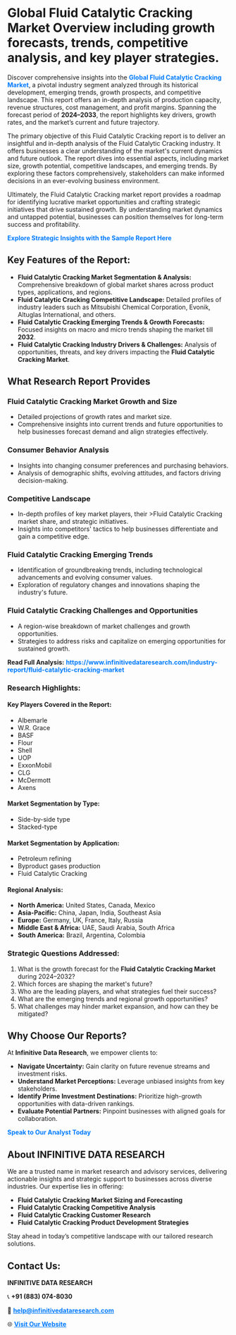 <h1>Global Fluid Catalytic Cracking Market Overview including growth forecasts, trends, competitive analysis, and key player strategies.</h1>
<p>
Discover comprehensive insights into the 
<a href="https://www.infinitivedataresearch.com/industry-report/fluid-catalytic-cracking-market" rel="dofollow" style="color: #007BFF; text-decoration: none;"><strong>Global Fluid Catalytic Cracking Market</strong></a>, a pivotal industry segment analyzed through its historical development, emerging trends, growth prospects, and competitive landscape. This report offers an in-depth analysis of production capacity, revenue structures, cost management, and profit margins. Spanning the forecast period of <strong>2024–2033</strong>, the report highlights key drivers, growth rates, and the market’s current and future trajectory.
</p>
<p>
The primary objective of this Fluid Catalytic Cracking report is to deliver an insightful and in-depth analysis of the Fluid Catalytic Cracking industry. It offers businesses a clear understanding of the market's current dynamics and future outlook. The report dives into essential aspects, including market size, growth potential, competitive landscapes, and emerging trends. By exploring these factors comprehensively, stakeholders can make informed decisions in an ever-evolving business environment.
</p>
<p>
Ultimately, the Fluid Catalytic Cracking market report provides a roadmap for identifying lucrative market opportunities and crafting strategic initiatives that drive sustained growth. By understanding market dynamics and untapped potential, businesses can position themselves for long-term success and profitability.
</p>
<p>
<a href="https://www.infinitivedataresearch.com/request-sample/reportId=112050" style="color: #007BFF; text-decoration: none;"><strong>Explore Strategic Insights with the Sample Report Here</strong></a>
</p>

<h2>Key Features of the Report:</h2>
<ul>
<li><strong>Fluid Catalytic Cracking Market Segmentation & Analysis:</strong> Comprehensive breakdown of global market shares across product types, applications, and regions.</li>
<li><strong>Fluid Catalytic Cracking Competitive Landscape:</strong> Detailed profiles of industry leaders such as Mitsubishi Chemical Corporation, Evonik, Altuglas International, and others.</li>
<li><strong>Fluid Catalytic Cracking Emerging Trends & Growth Forecasts:</strong> Focused insights on macro and micro trends shaping the market till <strong>2032</strong>.</li>
<li><strong>Fluid Catalytic Cracking Industry Drivers & Challenges:</strong> Analysis of opportunities, threats, and key drivers impacting the <strong>Fluid Catalytic Cracking Market</strong>.</li>
</ul>

<h2>What Research Report Provides</h2>
<h3>Fluid Catalytic Cracking Market Growth and Size</h3>
<ul>
<li>Detailed projections of growth rates and market size.</li>
<li>Comprehensive insights into current trends and future opportunities to help businesses forecast demand and align strategies effectively.</li>
</ul>

<h3>Consumer Behavior Analysis</h3>
<ul>
<li>Insights into changing consumer preferences and purchasing behaviors.</li>
<li>Analysis of demographic shifts, evolving attitudes, and factors driving decision-making.</li>
</ul>

<h3>Competitive Landscape</h3>
<ul>
<li>In-depth profiles of key market players, their >Fluid Catalytic Cracking market share, and strategic initiatives.</li>
<li>Insights into competitors' tactics to help businesses differentiate and gain a competitive edge.</li>
</ul>

<h3>Fluid Catalytic Cracking Emerging Trends</h3>
<ul>
<li>Identification of groundbreaking trends, including technological advancements and evolving consumer values.</li>
<li>Exploration of regulatory changes and innovations shaping the industry's future.</li>
</ul>

<h3>Fluid Catalytic Cracking Challenges and Opportunities</h3>
<ul>
<li>A region-wise breakdown of market challenges and growth opportunities.</li>
<li>Strategies to address risks and capitalize on emerging opportunities for sustained growth.</li>
</ul>
<p><strong>Read Full Analysis:</strong> <a href="https://www.infinitivedataresearch.com/industry-report/fluid-catalytic-cracking-market" rel="dofollow" style="color: #007BFF; text-decoration: none;"><strong>https://www.infinitivedataresearch.com/industry-report/fluid-catalytic-cracking-market</strong></a></p>
<h3>Research Highlights:</h3>
<h4>Key Players Covered in the Report:</h4>
<ul><li>Albemarle</li><li>W.R. Grace</li><li>BASF</li><li>Flour</li><li>Shell</li><li>UOP</li><li>ExxonMobil</li><li>CLG</li><li>McDermott</li><li>Axens</li></ul>
<h4>Market Segmentation by Type:</h4>
<ul><li>Side-by-side type</li><li>Stacked-type</li></ul>
<h4>Market Segmentation by Application:</h4>
<ul><li>Petroleum refining</li><li>Byproduct gases production</li><li>Fluid Catalytic Cracking</li></ul>

<h4>Regional Analysis:</h4>
<ul>
<li><strong>North America:</strong> United States, Canada, Mexico</li>
<li><strong>Asia-Pacific:</strong> China, Japan, India, Southeast Asia</li>
<li><strong>Europe:</strong> Germany, UK, France, Italy, Russia</li>
<li><strong>Middle East & Africa:</strong> UAE, Saudi Arabia, South Africa</li>
<li><strong>South America:</strong> Brazil, Argentina, Colombia</li>
</ul>

<h3>Strategic Questions Addressed:</h3>
<ol>
<li>What is the growth forecast for the <strong>Fluid Catalytic Cracking Market</strong> during 2024–2032?</li>
<li>Which forces are shaping the market's future?</li>
<li>Who are the leading players, and what strategies fuel their success?</li>
<li>What are the emerging trends and regional growth opportunities?</li>
<li>What challenges may hinder market expansion, and how can they be mitigated?</li>
</ol>

<h2>Why Choose Our Reports?</h2>
<p>At <strong>Infinitive Data Research</strong>, we empower clients to:</p>
<ul>
<li><strong>Navigate Uncertainty:</strong> Gain clarity on future revenue streams and investment risks.</li>
<li><strong>Understand Market Perceptions:</strong> Leverage unbiased insights from key stakeholders.</li>
<li><strong>Identify Prime Investment Destinations:</strong> Prioritize high-growth opportunities with data-driven rankings.</li>
<li><strong>Evaluate Potential Partners:</strong> Pinpoint businesses with aligned goals for collaboration.</li>
</ul>
<p><a href="https://www.infinitivedataresearch.com/industry-report/fluid-catalytic-cracking-market" rel="dofollow" style="color: #007BFF; text-decoration: none;"><strong>Speak to Our Analyst Today</strong></a></p>

<h2>About INFINITIVE DATA RESEARCH</h2>
<p>We are a trusted name in market research and advisory services, delivering actionable insights and strategic support to businesses across diverse industries. Our expertise lies in offering:</p>
<ul>
<li><strong>Fluid Catalytic Cracking Market Sizing and Forecasting</strong></li>
<li><strong>Fluid Catalytic Cracking Competitive Analysis</strong></li>
<li><strong>Fluid Catalytic Cracking Customer Research</strong></li>
<li><strong>Fluid Catalytic Cracking Product Development Strategies</strong></li>
</ul>
<p>Stay ahead in today’s competitive landscape with our tailored research solutions.</p>

<h2>Contact Us:</h2>
<p><strong>INFINITIVE DATA RESEARCH</strong></p>
<p>📞 <strong>+91 (883) 074-8030</strong></p>
<p>📧 <strong><a href="mailto:help@infinitivedataresearch.com" style="color: #007BFF;">help@infinitivedataresearch.com</a></strong></p>
<p>🌐 <strong><a href="https://www.infinitivedataresearch.com" rel="dofollow" style="color: #007BFF;">Visit Our Website</a></strong></p>